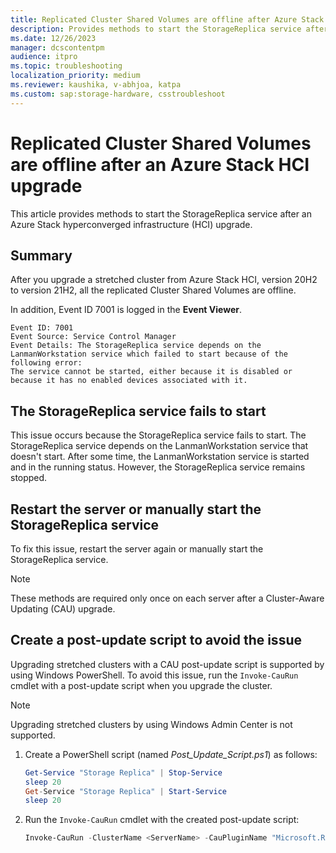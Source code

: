```yaml
---
title: Replicated Cluster Shared Volumes are offline after Azure Stack HCI upgrade
description: Provides methods to start the StorageReplica service after an Azure Stack hyperconverged infrastructure (HCI) upgrade.
ms.date: 12/26/2023
manager: dcscontentpm
audience: itpro
ms.topic: troubleshooting
localization_priority: medium
ms.reviewer: kaushika, v-abhjoa, katpa
ms.custom: sap:storage-hardware, csstroubleshoot
---
```

# Replicated Cluster Shared Volumes are offline after an Azure Stack HCI upgrade

This article provides methods to start the StorageReplica service after an Azure Stack hyperconverged infrastructure (HCI) upgrade.

## Summary

After you upgrade a stretched cluster from Azure Stack HCI, version 20H2 to version 21H2, all the replicated Cluster Shared Volumes are offline.

In addition, Event ID 7001 is logged in the **Event Viewer**.

```output
Event ID: 7001
Event Source: Service Control Manager
Event Details: The StorageReplica service depends on the LanmanWorkstation service which failed to start because of the following error:
The service cannot be started, either because it is disabled or because it has no enabled devices associated with it.
```

## The StorageReplica service fails to start

This issue occurs because the StorageReplica service fails to start. The StorageReplica service depends on the LanmanWorkstation service that doesn't start. After some time, the LanmanWorkstation service is started and in the running status. However, the StorageReplica service remains stopped.

## Restart the server or manually start the StorageReplica service

To fix this issue, restart the server again or manually start the StorageReplica service.

> [!NOTE]
> These methods are required only once on each server after a Cluster-Aware Updating (CAU) upgrade.

## Create a post-update script to avoid the issue

Upgrading stretched clusters with a CAU post-update script is supported by using Windows PowerShell. To avoid this issue, run the `Invoke-CauRun` cmdlet with a post-update script when you upgrade the cluster.

> [!NOTE]
> Upgrading stretched clusters by using Windows Admin Center is not supported.

1. Create a PowerShell script (named *Post_Update_Script.ps1*) as follows:

    ```powershell
    Get-Service "Storage Replica" | Stop-Service
    sleep 20
    Get-Service "Storage Replica" | Start-Service
    sleep 20
    ```

2. Run the `Invoke-CauRun` cmdlet with the created post-update script:

    ```powershell
    Invoke-CauRun -ClusterName <ServerName> -CauPluginName "Microsoft.RollingUpgradePlugin" -CauPluginArguments @{'WuConnected'='true';} -Verbose -EnableFirewallRules -Force -PostUpdateScript Post_Update_Script.ps1
    ```
